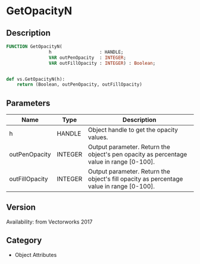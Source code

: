 # GetOpacityN

## Description
```pascal
FUNCTION GetOpacityN(
				h                  : HANDLE;
				VAR outPenOpacity  : INTEGER;
				VAR outFillOpacity : INTEGER) : Boolean;
```

```python

def vs.GetOpacityN(h):
    return (Boolean, outPenOpacity, outFillOpacity)
```

## Parameters
|Name|Type|Description|
|---|---|---|
|h|HANDLE|Object handle to get the opacity values.|
|outPenOpacity|INTEGER|Output parameter. Return the object's pen opacity as percentage value in range [0-100].|
|outFillOpacity|INTEGER|Output parameter. Return the object's fill opacity as percentage value in range [0-100].|

## Version
Availability: from Vectorworks 2017
## Category
* Object Attributes

